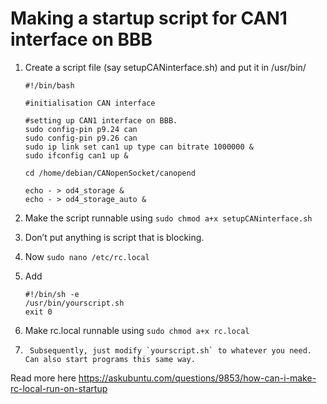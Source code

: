 # Making a startup script for CAN1 interface on BBB
1.	Create a script file (say setupCANinterface.sh) and put it in /usr/bin/

	```
	#!/bin/bash

	#initialisation CAN interface

	#setting up CAN1 interface on BBB.
	sudo config-pin p9.24 can
	sudo config-pin p9.26 can
	sudo ip link set can1 up type can bitrate 1000000 &
	sudo ifconfig can1 up &
	
	cd /home/debian/CANopenSocket/canopend

	echo - > od4_storage &
	echo - > od4_storage_auto &
	```
	
2.	Make the script runnable using `sudo chmod a+x setupCANinterface.sh`
3.	Don’t put anything is script that is blocking. 
4.	Now `sudo nano /etc/rc.local`
5.	Add 

	```
	#!/bin/sh -e
	/usr/bin/yourscript.sh
	exit 0
	```
	
6.	Make rc.local runnable using `sudo chmod a+x rc.local`
7.  	Subsequently, just modify `yourscript.sh` to whatever you need. Can also start programs this same way.

Read more here
https://askubuntu.com/questions/9853/how-can-i-make-rc-local-run-on-startup
